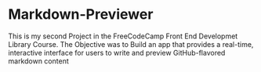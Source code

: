 # Markdown-Previewer
This is my second Project in the FreeCodeCamp Front End Developmet Library Course. The Objective was to Build an app that provides a real-time, interactive interface for users to write and preview GitHub-flavored markdown content
